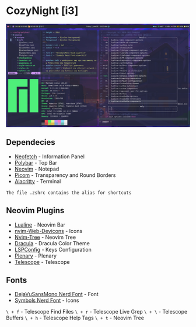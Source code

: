 # CozyNight [i3]

<p>
<img align='center' src="LinuxDotfilesPreview.png">
</p>

## Dependecies

- [Neofetch](https://github.com/dylanaraps/neofetch) - Information Panel
- [Polybar](https://github.com/polybar/polybar) - Top Bar
- [Neovim](https://github.com/neovim/neovim/wiki/Installing-Neovim) - Notepad
- [Picom](https://wiki.archlinux.org/title/Picom) - Transparency and Round Borders
- [Alacritty](https://github.com/alacritty/alacritty) - Terminal

````
The file .zshrc contains the alias for shortcuts
````

## Neovim Plugins

- [Lualine](https://github.com/nvim-lualine/lualine.nvim) - Neovim Bar
- [nvim-Web-Devicons](https://github.com/kyazdani42/nvim-web-devicons) - Icons
- [Nvim-Tree](https://github.com/kyazdani42/nvim-tree.lua) - Neovim Tree
- [Dracula](https://draculatheme.com/) - Dracula Color Theme
- [LSPConfig](https://github.com/neovim/nvim-lspconfig) - Keys Configuration
- [Plenary](https://github.com/nvim-lua/plenary.nvim) - Plenary
- [Telescope](https://github.com/nvim-telescope/telescope.nvim) - Telescope

## Fonts

- [DejaVuSansMono Nerd Font](https://www.nerdfonts.com/font-downloads) - Font
- [Symbols Nerd Font](https://www.nerdfonts.com/font-downloads) - Icons

`\ + f` - Telescope Find Files
`\ + r` - Telescope Live Grep
`\ + \` - Telescope Buffers
`\ + h` - Telescope Help Tags
`\ + t` - Neovim Tree
